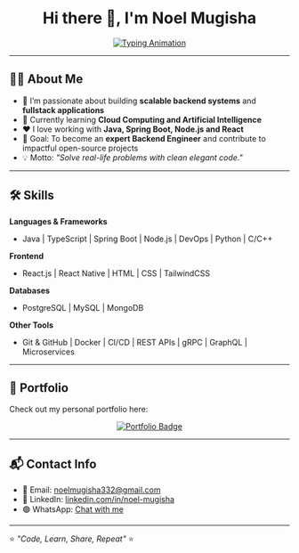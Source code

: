 <h1 align="center">Hi there 👋, I'm Noel Mugisha</h1>

<p align="center">
  <a href="https://git.io/typing-svg">
    <img src="https://readme-typing-svg.herokuapp.com?size=22&duration=3000&color=00BFFF&center=true&vCenter=true&width=500&lines=FullStack+Developer;Java+%26+Spring+Enthusiast" alt="Typing Animation" />
  </a>
</p>

---

## 👨‍💻 About Me
- 🔭 I’m passionate about building **scalable backend systems** and **fullstack applications**  
- 🌱 Currently learning **Cloud Computing and Artificial Intelligence**  
- ❤️ I love working with **Java, Spring Boot, Node.js and React**  
- 🎯 Goal: To become an **expert Backend Engineer** and contribute to impactful open-source projects  
- 💡 Motto: *"Solve real-life problems with clean elegant code."*  

---

## 🛠 Skills
**Languages & Frameworks**  
- Java | TypeScript | Spring Boot | Node.js | DevOps | Python | C/C++  

**Frontend**  
- React.js | React Native | HTML | CSS | TailwindCSS  

**Databases**  
- PostgreSQL | MySQL | MongoDB  

**Other Tools**  
- Git & GitHub | Docker | CI/CD | REST APIs | gRPC | GraphQL | Microservices  

---

## 🚀 Portfolio
Check out my personal portfolio here:  
<p align="center">
  <a href="https://your-portfolio-link.com" target="_blank">
    <img src="https://img.shields.io/badge/Visit%20My%20Portfolio-00BFFF?style=for-the-badge&logo=About.me&logoColor=white" alt="Portfolio Badge"/>
  </a>
</p>

---

## 📬 Contact Info
- 📧 Email: [noelmugisha332@gmail.com](mailto:noelmugisha332@gmail.com)  
- 💼 LinkedIn: [linkedin.com/in/noel-mugisha](https://linkedin.com/)  
- 🟢 WhatsApp: [Chat with me](https://wa.me/250793136798)  

---

⭐️ *"Code, Learn, Share, Repeat"* ⭐️
